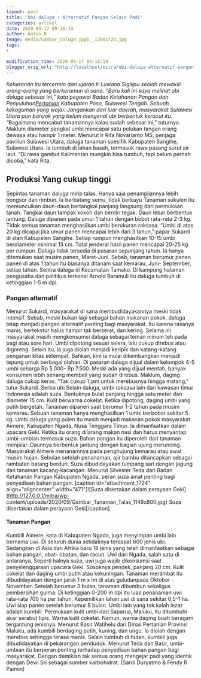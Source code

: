 ```yaml
---
layout: post
title: 'Ubi daluga : Alternatif Pangan Selain Padi'
categories: artikel
date: 2020-09-17 09:16:19
author: Anton N
image: media/Gambar_daluga.jpg6__1280x720.jpg
tags:
- 

modification_time: 2020-09-17 09:16:19
blogger_orig_url: "http://localhost/mitra/ubi-daluga-alternatif-pangan-selain.html"
---
```


_Keheranan itu tercermin dari ujaran Ir Lusiana Sigilipu seolah mewakili
orang-orang yang berkerumun di sana. “Baru kali ini saya melihat ubi daluga
sebesar ini,” kata pegawai Badan Ketahanan Pangan dan
Penyuluhan[Pertanian](http://127.0.0.1/mitra/pertanian "Pertanian") Kabupaten
Poso, Sulawesi Tengah. Sebuah kekaguman yang wajar. Jangankan dari luar
daerah, masyarakat Sulawesi Utara pun banyak yang belum mengenal ubi berbentuk
kerucut itu._ “Bagaimana mencabut tanamannya kalau sudah sebesar ini,”
tuturnya. Maklum diameter pangkal umbi mencapai satu pelukan tangan orang
dewasa atau hampir 1 meter. Menurut Ir Rita Novarianto MS, penjaga paviliun
Sulawesi Utara, daluga tanaman spesifik Kabupaten Sangihe, Sulawesi Utara. Ia
tumbuh di lahan basah, termasuk rawa pasang surut air laut. “Di rawa gambut
Kalimantan mungkin bisa tumbuh, tapi belum pernah dicoba,” kata Rita.

## Produksi Yang cukup tinggi

Sepintas tanaman daluga mirip talas. Hanya saja penampilannya lebih bongsor
dan rimbun. Ia berbatang semu, tidak berkayu Tanaman sukulen itu memunculkan
daun-daun bertangkai panjang langsung dari permukaan tanah. Tangkai daun
tampak kokoh dan berdiri tegak. Daun lebar berbentuk jantung. Daluga dipanen
pada umur 1 tahun dengan bobot rata-rata 2-3 kg. Tidak semua tanaman
menghasilkan umbi berukuran raksasa. “Umbi di atas 20 kg dicapai jika umur
panen mencapai lebih dari 3 tahun,” papar Sukardi di stan Kabupaten Sangihe.
Setiap rumpun menghasilkan 10-15 umbi berdiameter minimal 15 cm. Total
jenderal hasil panen mencapai 20-25 kg per rumpun. Daluga tidak tersedia di
pasaran sepanjang tahun. Ia hanya ditemukan saat musim panen, Maret-Juni.
Sebab, tanaman berumur panen panen di atas 1 tahun itu biasanya ditanam saat
kemarau, Juni- September, setiap tahun. Sentra daluga di Kecamatan Tamako. Di
kampung halaman pengusaha dan politikus terkenal Arnold Baramuli itu daluga
tumbuh di ketinggian 1-5 m dpi.

### Pangan alternatif

Menurut Sukardi, masyarakat di sana membudidayakannya meski tidak intensif.
Sebab, meski bukan lagi sebagai bahan makanan pokok, daluga tetap menjadi
pangan alternatif penting bagi masyarakat. Itu karena rasanya manis,
bertekstur halus hampir tak berserat, dan kering. Selama ini masyarakat masih
mengkonsumsi daluga sebagai teman minum teh pada pagi atau sore hari. Umbi
dipotong sesuai selera, lalu cukup direbus atau digoreng. Selain itu, ia juga
diolah menjadi keripik dan katang-katang penganan khas setempat. Bahkan, kini
ia mulai dikembangkan menjadi tepung untuk berbagai olahan. Di pasaran daluga
dijual dalam kelompok 4-5 umbi seharga Rp 5.000- Rp 7.500. Meski ada yang
dijual mentah, banyak konsumen lebih senang membeli yang sudah direbus.
Maklum, daging daluga cukup keras. “Tak cukup 1 jam untuk merebusnya hingga
matang,” tutur Sukardi. Serba ubi Selain daluga, umbi raksasa lain dari
kawasan timur Indonesia adalah suza. Bentuknya bulat panjang hingga satu meter
dan diameter 15 cm. Kulit berwarna cokelat. Ketika dipotong, daging umbi yang
putih bergetah. Tanaman dipanen saat berumur 1-2 tahun pada musim kemarau.
Sebuah tanaman hanya menghasilkan 1 umbi berbobot sekitar 5 kg. Umbi daluga
yang pulen itu masih menjadi makanan pokok masyarakat Aimere, Kabupaten Ngada,
Nusa Tenggara Timur. Ia dimanfaatkan dalam upacara Geki. Ketika itu orang
dilarang makan nasi dan harus menyantap umbi-umbian termasuk suza. Bahan
pangan itu diperoleh dari tanaman menjalar. Daunnya berbentuk jantung dengan
bagian ujung meruncing. Masyarakat Aimere menanamnya pada penghujung kemarau
atau awal musim hujan. Sebulan setelah penanaman, ajir bambu ditancapkan
sebagai rambatan batang berduri. Suza dibudidayakan tumpang sari dengan jagung
dan tanaman kacang-kacangan. Menurut Silvester Teda dari Badan Ketahanan
Pangan Kabupaten Ngada, peran suza amat penting bagi penyediaan bahan pangan.
[caption id="attachment_1724" align="aligncenter" width="471"]![Suza
disertakan dalam perayaan Geki](http://127.0.0.1/mitra/wp-
content/uploads/2020/09/Gambar_Tanaman_Talas_1149x800.jpg) Suza disertakan
dalam perayaan Geki[/caption]

#### Tanaman Pangan

Kumbili Aimere, kota di Kabupaten Ngada, juga menyimpan umbi lain bernama uwi.
Di seluruh dunia setidaknya terdapat 600 jenis ubi. Sedangkan di Asia dan
Afrika baru 18 jenis yang telah dimanfaatkan sebagai bahan pangan, obat-
obatan, dan racun. Uwi dari Ngada, salah satu di antaranya. Seperti halnya
suza, uwi juga wajib dikonsumsi saat penyelenggaraan upacara Geki. Sosoknya
pendek, panjang 20 cm. Kulit cokelat dan daging umbi putih atau kekuningan.
Tanaman merambat itu dibudidayakan dengan jarak 1 m x lm di atas guludanpada
Oktober -November. Setelah berumur 3 bulan, tanaman dibumbun sekaligus
pembersihan gulma. Di ketinggian 0-200 m dpi itu luas penanaman uwi rata-rata
700 ha per tahun. Kepemilikan lahan uwi di sana sekitar 0,5-1 ha. Uwi siap
panen setelah berumur 8 bulan. Umbi lain yang tak kalah lezat adalah kumbili.
Permukaan kulit umbi dari Saparua, Maluku, itu ditumbuhi akar serabut tipis.
Warna kulit cokelat. Namun, warna daging buah beragam tergantung jenisnya.
Menurut Basir Watihelu dari Dinas Pertanian Provinsi Maluku, ada kumbili
berdaging putih, kuning, dan ungu. Ia diolah dengan merebus sehingga terasa
manis. Selain tumbuh di hutan, kumbili juga dibudidayakan di pekarangan
penduduk. Menurut Teda dan Basir, umbi-umbian itu berperan penting terhadap
penyediaan bahan pangan bagi masyarakat. Dengan demikian tak semua orang
mengejar padi yang identik dengan Dewi Sri sebagai sumber karbohidrat. (Sardi
Duryatmo & Fendy R Paimin)


